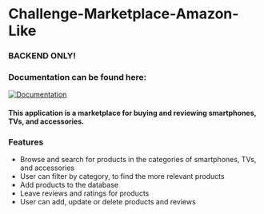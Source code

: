 # Challenge-Marketplace-Amazon-Like

### BACKEND ONLY!

### Documentation can be found here: 

[![Documentation](https://run.pstmn.io/button.svg)]([https://documenter.getpostman.com/view/24358339/2s8ZDSbkB1](https://documenter.getpostman.com/view/24358339/2s8ZDSbkB1#dc9be955-89bb-4422-9824-7b515ee52f0a))
#### This application is a marketplace for buying and reviewing smartphones, TVs, and accessories.

### Features

* Browse and search for products in the categories of smartphones, TVs, and accessories
* User can filter by category, to find the more relevant products
* Add products to the database
* Leave reviews and ratings for products
* User can add, update or delete products and reviews
